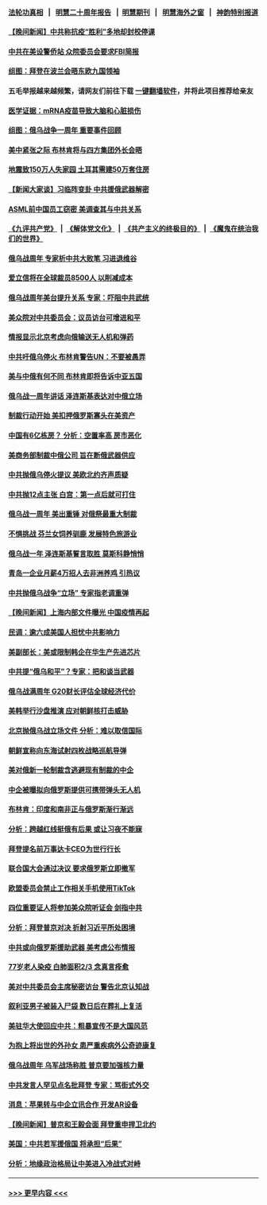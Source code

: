 #### [法轮功真相](https://github.com/gfw-breaker/truth/blob/master/README.md?t=0) &nbsp;&nbsp;|&nbsp;&nbsp; [明慧二十周年报告](https://github.com/gfw-breaker/mh-reports/blob/master/README.md?t=0) &nbsp;&nbsp;|&nbsp;&nbsp;[明慧期刊](https://github.com/gfw-breaker/mh-qikan) &nbsp;&nbsp;|&nbsp;&nbsp; [明慧海外之窗](https://github.com/gfw-breaker/mh-news/blob/master/README.md?t=0) &nbsp;&nbsp;|&nbsp;&nbsp; [神韵特别报道](https://github.com/gfw-breaker/mh-news/blob/master/shenyun.md?t=0)
#### [【晚间新闻】中共称抗疫“胜利”多地却封校停课](../pages/nsc418/n13938036.md?t=02252143) 
#### [中共在美设警侨站 众院委员会要求FBI简报](../pages/nsc418/n13938015.md?t=02252143) 
#### [组图：拜登在波兰会晤东欧九国领袖](../pages/nsc418/n13937306.md?t=02252143) 
#### 五毛举报越来越频繁，请网友们前往下载 [一键翻墙软件](https://github.com/gfw-breaker/ssr-accounts)，并将此项目推荐给亲友
#### [医学证据：mRNA疫苗导致大脑和心脏损伤](../pages/nsc418/n13937706.md?t=02252143) 
#### [组图：俄乌战争一周年 重要事件回顾](../pages/nsc418/n13937820.md?t=02252143) 
#### [美中紧张之际 布林肯将与四方集团外长会晤](../pages/nsc418/n13937844.md?t=02252143) 
#### [地震致150万人失家园 土耳其需建50万套住房](../pages/nsc418/n13937750.md?t=02252143) 
#### [【新闻大家谈】习临阵变卦 中共援俄武器解密](../pages/nsc418/n13937713.md?t=02252143) 
#### [ASML前中国员工窃密 美调查其与中共关系](../pages/nsc418/n13937721.md?t=02252143) 
#### [《九评共产党》](https://github.com/begood0513/9ping.md/blob/master/README.md) &nbsp;|&nbsp; [《解体党文化》](../../../../jtdwh.md/blob/master/README.md)  &nbsp;|&nbsp; [《共产主义的终极目的》](../../../../gczydzjmd.md/blob/master/README.md) &nbsp;|&nbsp; [《魔鬼在统治我们的世界》](../../../../mgztzwmdsj.md/blob/master/README.md) 
#### [俄乌战周年 专家析中共大败笔 习进退维谷](../pages/nsc418/n13936661.md?t=02252143) 
#### [爱立信将在全球裁员8500人 以削减成本](../pages/nsc418/n13937612.md?t=02252143) 
#### [俄乌战周年美台提升关系 专家：吓阻中共武统](../pages/nsc418/n13937472.md?t=02252143) 
#### [美众院对中共委员会：议员访台可增进和平](../pages/nsc418/n13937487.md?t=02252143) 
#### [情报显示北京考虑向俄输送无人机和弹药](../pages/nsc418/n13937615.md?t=02252143) 
#### [中共吁俄乌停火 布林肯警告UN：不要被愚弄](../pages/nsc418/n13937566.md?t=02252143) 
#### [美与中俄有何不同 布林肯即将告诉中亚五国](../pages/nsc418/n13937564.md?t=02252143) 
#### [俄乌战一周年讲话 泽连斯基表达对中俄立场](../pages/nsc418/n13937513.md?t=02252143) 
#### [制裁行动开始 美扣押俄罗斯寡头在美资产](../pages/nsc418/n13937543.md?t=02252143) 
#### [中国有6亿栋房？ 分析：空置率高 房市恶化](../pages/nsc418/n13936704.md?t=02252143) 
#### [美商务部制裁中俄公司 旨在断俄武器供应](../pages/nsc418/n13937503.md?t=02252143) 
#### [中共抛俄乌停火提议 美欧北约齐声质疑](../pages/nsc418/n13937512.md?t=02252143) 
#### [中共抛12点主张 白宫：第一点后就可打住](../pages/nsc418/n13937465.md?t=02252143) 
#### [俄乌战一周年 美出重锤 对俄祭最重大制裁](../pages/nsc418/n13937462.md?t=02252143) 
#### [不惧挑战 芬兰女饲养驯鹿 发展特色旅游业](../pages/nsc418/n13937089.md?t=02252143) 
#### [俄乌战一年 泽连斯基誓言取胜 莫斯科静悄悄](../pages/nsc418/n13937303.md?t=02252143) 
#### [青岛一企业月薪4万招人去非洲养鸡 引热议](../pages/nsc418/n13937354.md?t=02252143) 
#### [中共抛俄乌战争“立场” 专家指老调重弹](../pages/nsc418/n13937209.md?t=02252143) 
#### [【晚间新闻】上海内部文件曝光 中国疫情再起](../pages/nsc418/n13937216.md?t=02252143) 
#### [民调：逾六成美国人担忧中共影响力](../pages/nsc418/n13937091.md?t=02252143) 
#### [美副部长：美或限制韩企在华生产先进芯片](../pages/nsc418/n13937056.md?t=02252143) 
#### [中共提“俄乌和平”？专家：把和谈当武器](../pages/nsc418/n13935842.md?t=02252143) 
#### [俄乌战满周年 G20财长评估全球经济代价](../pages/nsc418/n13936978.md?t=02252143) 
#### [美韩举行沙盘推演 应对朝鲜核打击威胁](../pages/nsc418/n13936898.md?t=02252143) 
#### [北京抛俄乌战立场文件 分析：难以取信国际](../pages/nsc418/n13936899.md?t=02252143) 
#### [朝鲜宣称向东海试射四枚战略巡航导弹](../pages/nsc418/n13936900.md?t=02252143) 
#### [美对俄新一轮制裁含逃避现有制裁的中企](../pages/nsc418/n13936744.md?t=02252143) 
#### [中企被曝拟向俄罗斯提供可携带弹头无人机](../pages/nsc418/n13936825.md?t=02252143) 
#### [布林肯：印度和南非正与俄罗斯渐行渐远](../pages/nsc418/n13936831.md?t=02252143) 
#### [分析：跨越红线挺俄有后果 或让习夜不能寐](../pages/nsc418/n13936696.md?t=02252143) 
#### [拜登提名前万事达卡CEO为世行行长](../pages/nsc418/n13936749.md?t=02252143) 
#### [联合国大会通过决议 要求俄罗斯立即撤军](../pages/nsc418/n13936782.md?t=02252143) 
#### [欧盟委员会禁止工作相关手机使用TikTok](../pages/nsc418/n13936675.md?t=02252143) 
#### [四位重要证人将参加美众院听证会 剑指中共](../pages/nsc418/n13936681.md?t=02252143) 
#### [分析：拜登普京对决 折射习近平所处困境](../pages/nsc418/n13936667.md?t=02252143) 
#### [中共或向俄罗斯援助武器 美考虑公布情报](../pages/nsc418/n13936461.md?t=02252143) 
#### [77岁老人染疫 白肺面积2/3 念真言痊愈](../pages/nsc418/n13936387.md?t=02252143) 
#### [美对中共委员会主席秘密访台 警告北京认知战](../pages/nsc418/n13936632.md?t=02252143) 
#### [叙利亚男子被装入尸袋 数日后在葬礼上复活](../pages/nsc418/n13936363.md?t=02252143) 
#### [美驻华大使回应中共：粗暴宣传不是大国风范](../pages/nsc418/n13936664.md?t=02252143) 
#### [为抱上将出世的外孙女 患严重疾病外公奇迹康复](../pages/nsc418/n13936305.md?t=02252143) 
#### [俄乌战周年 乌军战场称胜 普京要加强核力量](../pages/nsc418/n13936432.md?t=02252143) 
#### [中共发言人罕见点名批拜登 专家：骂街式外交](../pages/nsc418/n13936364.md?t=02252143) 
#### [消息：苹果转与中企立讯合作 开发AR设备](../pages/nsc418/n13936341.md?t=02252143) 
#### [【晚间新闻】普京和王毅会面 拜登重申捍卫北约](../pages/nsc418/n13936355.md?t=02252143) 
#### [美国：中共若军援俄国 将承担“后果”](../pages/nsc418/n13936257.md?t=02252143) 
#### [分析：地缘政治格局让中美进入冷战式对峙](../pages/nsc418/n13936132.md?t=02252143) 

----
#### [ >>> 更早内容 <<< ](../indexes/nsc418-earlier.md)
